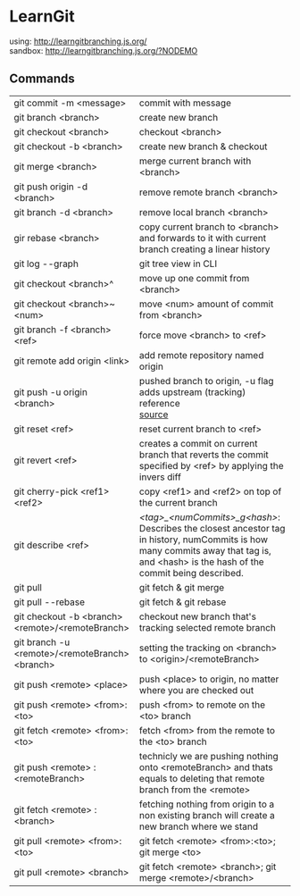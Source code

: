 # LearnGit

using: <a href="http://learngitbranching.js.org/">http://learngitbranching.js.org/</a><br>
sandbox: <a href="http://learngitbranching.js.org/?NODEMO">http://learngitbranching.js.org/?NODEMO</a>

## Commands
<table>
	<tr>
		<td>git commit -m &lt;message&gt;</td>
		<td>commit with message</td>
	</tr>
	<tr>
		<td>git branch &lt;branch&gt;</td>
		<td>create new branch</td>
	</tr>
	<tr>
		<td>git checkout &lt;branch&gt;</td>
		<td>checkout &lt;branch&gt;</td>
	</tr>
	<tr>
		<td>git checkout -b &lt;branch&gt;</td>
		<td>create new branch & checkout</td>
	</tr>
	<tr>
		<td>git merge &lt;branch&gt;</td>
		<td>merge current branch with &lt;branch&gt;</td>
	</tr>
	<tr>
		<td>git push origin -d &lt;branch&gt;</td>
		<td>remove remote branch &lt;branch&gt;</td>
	</tr>
	<tr>
		<td>git branch -d &lt;branch&gt;</td>
		<td>remove local branch &lt;branch&gt;</td>
	</tr>
	<tr>
		<td>gir rebase &lt;branch&gt;</td>
		<td>copy current branch to &lt;branch&gt; and forwards to it with current branch creating a linear history</td>
	</tr>
	<tr>
		<td>git log --graph</td>
		<td>git tree view in CLI</td>
	</tr>
	<tr>
		<td>git checkout &lt;branch&gt;^</td>
		<td>move up one commit from &lt;branch&gt;</td>
	</tr>
	<tr>
		<td>git checkout &lt;branch&gt;~&lt;num&gt;</td>
		<td>move &lt;num&gt; amount of commit from &lt;branch&gt;</td>
	</tr>
	<tr>
		<td>git branch -f &lt;branch&gt; &lt;ref&gt;</td>
		<td>force move &lt;branch&gt; to &lt;ref&gt;</td>
	</tr>
	<tr>
		<td>git remote add origin &lt;link&gt;</td>
		<td>add remote repository named origin</td>
	</tr>
	<tr>
		<td>git push -u origin &lt;branch&gt;</td>
		<td>pushed branch to origin, -u flag adds upstream (tracking) reference<br> <a href="https://stackoverflow.com/questions/18867824/what-does-the-u-flag-mean-in-git-push-u-origin-master">source</a></td>
	</tr>
	<tr>
		<td>git reset &lt;ref&gt;</td>
		<td>reset current branch to &lt;ref&gt;</td>
	</tr>
	<tr>
		<td>git revert &lt;ref&gt;</td>
		<td>creates a commit on current branch that reverts the commit specified by &lt;ref&gt; by applying the invers diff</td>
	</tr>
	<tr>
		<td>git cherry-pick &lt;ref1&gt; &lt;ref2&gt;</td>
		<td>copy &lt;ref1&gt; and &lt;ref2&gt; on top of the current branch</td>
	</tr>
	<tr>
		<td>git describe &lt;ref&gt;</td>
		<td><i>&lt;tag&gt;_&lt;numCommits&gt;_g&lt;hash&gt;</i>: Describes the closest ancestor tag in history, numCommits is how many commits away that tag is, and &lt;hash&gt; is the hash of the commit being described.</td>
	</tr>
	<tr>
		<td>git pull</td>
		<td>git fetch & git merge</td>
	</tr>
	<tr>
		<td>git pull --rebase</td>
		<td>git fetch & git rebase</td>
	</tr>
	<tr>
		<td>git checkout -b &lt;branch&gt; &lt;remote&gt;/&lt;remoteBranch&gt;</td>
		<td>checkout new branch that's tracking selected remote branch</td>
	</tr>
	<tr>
		<td>git branch -u &lt;remote&gt;/&lt;remoteBranch&gt; &lt;branch&gt;</td>
		<td>setting the tracking on &lt;branch&gt; to &lt;origin&gt;/&lt;remoteBranch&gt;</td>
	</tr>
	<tr>
		<td>git push &lt;remote&gt; &lt;place&gt;</td>
		<td>push &lt;place&gt; to origin, no matter where you are checked out</td>
	</tr>
	<tr>
		<td>git push &lt;remote&gt; &lt;from&gt;:&lt;to&gt;</td>
		<td>push &lt;from&gt; to remote on the &lt;to&gt; branch</td>
	</tr>
	<tr>
		<td>git fetch &lt;remote&gt; &lt;from&gt;:&lt;to&gt;</td>
		<td>fetch &lt;from&gt; from the remote to the &lt;to&gt; branch</td>
	</tr>
	<tr>
		<td>git push &lt;remote&gt; :&lt;remoteBranch&gt;</td>
		<td>technicly we are pushing nothing onto &lt;remoteBranch&gt; and thats equals to deleting that remote branch from the &lt;remote&gt;</td>
	</tr>
	<tr>
		<td>git fetch &lt;remote&gt; :&lt;branch&gt;</td>
		<td>fetching nothing from origin to a non existing branch will create a new branch where we stand</td>
	</tr>
	<tr>
		<td>git pull &lt;remote&gt; &lt;from&gt;:&lt;to&gt;</td>
		<td>git fetch &lt;remote&gt; &lt;from&gt;:&lt;to&gt;; git merge &lt;to&gt;</td>
	</tr>
	<tr>
		<td>git pull &lt;remote&gt; &lt;branch&gt;</td>
		<td>git fetch &lt;remote&gt; &lt;branch&gt;; git merge &lt;remote&gt;/&lt;branch&gt;</td>
	</tr>
	<!--tr>
		<td></td>
		<td></td>
	</tr-->
</table>
